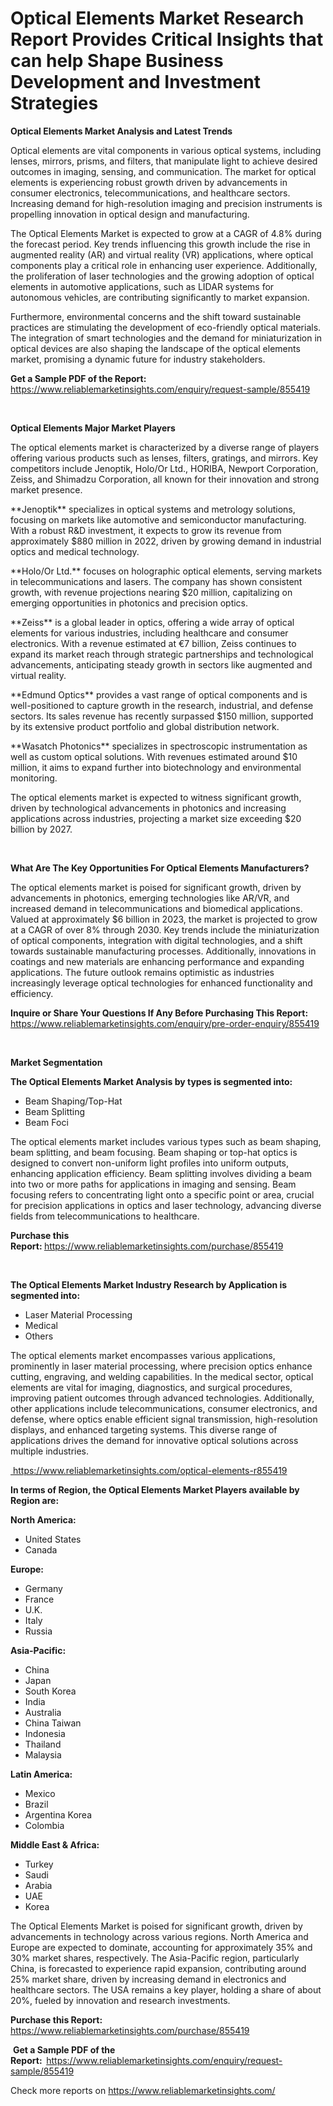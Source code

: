<p><h1>Optical Elements Market Research Report Provides Critical Insights that can help Shape Business Development and Investment Strategies</h1></p><p><strong>Optical Elements Market Analysis and Latest Trends</strong></p>
<p><p>Optical elements are vital components in various optical systems, including lenses, mirrors, prisms, and filters, that manipulate light to achieve desired outcomes in imaging, sensing, and communication. The market for optical elements is experiencing robust growth driven by advancements in consumer electronics, telecommunications, and healthcare sectors. Increasing demand for high-resolution imaging and precision instruments is propelling innovation in optical design and manufacturing.</p><p>The Optical Elements Market is expected to grow at a CAGR of 4.8% during the forecast period. Key trends influencing this growth include the rise in augmented reality (AR) and virtual reality (VR) applications, where optical components play a critical role in enhancing user experience. Additionally, the proliferation of laser technologies and the growing adoption of optical elements in automotive applications, such as LIDAR systems for autonomous vehicles, are contributing significantly to market expansion.</p><p>Furthermore, environmental concerns and the shift toward sustainable practices are stimulating the development of eco-friendly optical materials. The integration of smart technologies and the demand for miniaturization in optical devices are also shaping the landscape of the optical elements market, promising a dynamic future for industry stakeholders.</p></p>
<p><strong>Get a Sample PDF of the Report:&nbsp;</strong> <a href="https://www.reliablemarketinsights.com/enquiry/request-sample/855419?utm_campaign=2302&utm_medium=2&utm_source=Github&utm_content=ia&utm_term=20022025&utm_id=optical-elements">https://www.reliablemarketinsights.com/enquiry/request-sample/855419</a></p>
<p>&nbsp;</p>
<p><strong>Optical Elements Major Market Players</strong></p>
<p><p>The optical elements market is characterized by a diverse range of players offering various products such as lenses, filters, gratings, and mirrors. Key competitors include Jenoptik, Holo/Or Ltd., HORIBA, Newport Corporation, Zeiss, and Shimadzu Corporation, all known for their innovation and strong market presence.</p><p>**Jenoptik** specializes in optical systems and metrology solutions, focusing on markets like automotive and semiconductor manufacturing. With a robust R&D investment, it expects to grow its revenue from approximately $880 million in 2022, driven by growing demand in industrial optics and medical technology.</p><p>**Holo/Or Ltd.** focuses on holographic optical elements, serving markets in telecommunications and lasers. The company has shown consistent growth, with revenue projections nearing $20 million, capitalizing on emerging opportunities in photonics and precision optics.</p><p>**Zeiss** is a global leader in optics, offering a wide array of optical elements for various industries, including healthcare and consumer electronics. With a revenue estimated at €7 billion, Zeiss continues to expand its market reach through strategic partnerships and technological advancements, anticipating steady growth in sectors like augmented and virtual reality.</p><p>**Edmund Optics** provides a vast range of optical components and is well-positioned to capture growth in the research, industrial, and defense sectors. Its sales revenue has recently surpassed $150 million, supported by its extensive product portfolio and global distribution network.</p><p>**Wasatch Photonics** specializes in spectroscopic instrumentation as well as custom optical solutions. With revenues estimated around $10 million, it aims to expand further into biotechnology and environmental monitoring.</p><p>The optical elements market is expected to witness significant growth, driven by technological advancements in photonics and increasing applications across industries, projecting a market size exceeding $20 billion by 2027.</p></p>
<p>&nbsp;</p>
<p><strong>What Are The Key Opportunities For Optical Elements Manufacturers?</strong></p>
<p><p>The optical elements market is poised for significant growth, driven by advancements in photonics, emerging technologies like AR/VR, and increased demand in telecommunications and biomedical applications. Valued at approximately $6 billion in 2023, the market is projected to grow at a CAGR of over 8% through 2030. Key trends include the miniaturization of optical components, integration with digital technologies, and a shift towards sustainable manufacturing processes. Additionally, innovations in coatings and new materials are enhancing performance and expanding applications. The future outlook remains optimistic as industries increasingly leverage optical technologies for enhanced functionality and efficiency.</p></p>
<p><strong>Inquire or Share Your Questions If Any Before Purchasing This Report:</strong> <a href="https://www.reliablemarketinsights.com/enquiry/pre-order-enquiry/855419?utm_campaign=2302&utm_medium=2&utm_source=Github&utm_content=ia&utm_term=20022025&utm_id=optical-elements">https://www.reliablemarketinsights.com/enquiry/pre-order-enquiry/855419</a></p>
<p>&nbsp;</p>
<p><strong>Market Segmentation</strong></p>
<p><strong>The Optical Elements Market Analysis by types is segmented into:</strong></p>
<p><ul><li>Beam Shaping/Top-Hat</li><li>Beam Splitting</li><li>Beam Foci</li></ul></p>
<p><p>The optical elements market includes various types such as beam shaping, beam splitting, and beam focusing. Beam shaping or top-hat optics is designed to convert non-uniform light profiles into uniform outputs, enhancing application efficiency. Beam splitting involves dividing a beam into two or more paths for applications in imaging and sensing. Beam focusing refers to concentrating light onto a specific point or area, crucial for precision applications in optics and laser technology, advancing diverse fields from telecommunications to healthcare.</p></p>
<p><strong>Purchase this Report:&nbsp;</strong><a href="https://www.reliablemarketinsights.com/purchase/855419?utm_campaign=2302&utm_medium=2&utm_source=Github&utm_content=ia&utm_term=20022025&utm_id=optical-elements">https://www.reliablemarketinsights.com/purchase/855419</a></p>
<p>&nbsp;</p>
<p><strong>The Optical Elements Market Industry Research by Application is segmented into:</strong></p>
<p><ul><li>Laser Material Processing</li><li>Medical</li><li>Others</li></ul></p>
<p><p>The optical elements market encompasses various applications, prominently in laser material processing, where precision optics enhance cutting, engraving, and welding capabilities. In the medical sector, optical elements are vital for imaging, diagnostics, and surgical procedures, improving patient outcomes through advanced technologies. Additionally, other applications include telecommunications, consumer electronics, and defense, where optics enable efficient signal transmission, high-resolution displays, and enhanced targeting systems. This diverse range of applications drives the demand for innovative optical solutions across multiple industries.</p></p>
<p><a href="https://www.reliablemarketinsights.com/optical-elements-r855419?utm_campaign=2302&utm_medium=2&utm_source=Github&utm_content=ia&utm_term=20022025&utm_id=optical-elements">&nbsp;https://www.reliablemarketinsights.com/optical-elements-r855419</a></p>
<p><strong>In terms of Region, the Optical Elements Market Players available by Region are:</strong></p>
<p>
    <p> <strong> North America: </strong>
        <ul>
            <li>United States</li>
            <li>Canada</li>
        </ul>
        </p> 
    <p> <strong> Europe: </strong>
        <ul>
            <li>Germany</li>
            <li>France</li>
            <li>U.K.</li>
            <li>Italy</li>
            <li>Russia</li>
        </ul>
        </p> 
    <p> <strong> Asia-Pacific: </strong>
        <ul>
            <li>China</li>
            <li>Japan</li>
            <li>South Korea</li>
            <li>India</li>
            <li>Australia</li>
            <li>China Taiwan</li>
            <li>Indonesia</li>
            <li>Thailand</li>
            <li>Malaysia</li>
        </ul>
        </p> 
    <p> <strong> Latin America: </strong>
        <ul>
            <li>Mexico</li>
            <li>Brazil</li>
            <li>Argentina Korea</li>
            <li>Colombia</li>
        </ul>
        </p> 
    <p> <strong> Middle East & Africa: </strong>
        <ul>
            <li>Turkey</li>
            <li>Saudi</li>
            <li>Arabia</li>
            <li>UAE</li>
            <li>Korea</li>
        </ul>
    </p>
    </p>
<p><p>The Optical Elements Market is poised for significant growth, driven by advancements in technology across various regions. North America and Europe are expected to dominate, accounting for approximately 35% and 30% market shares, respectively. The Asia-Pacific region, particularly China, is forecasted to experience rapid expansion, contributing around 25% market share, driven by increasing demand in electronics and healthcare sectors. The USA remains a key player, holding a share of about 20%, fueled by innovation and research investments.</p></p>
<p><strong>Purchase this Report: </strong><a href="https://www.reliablemarketinsights.com/purchase/855419?utm_campaign=2302&utm_medium=2&utm_source=Github&utm_content=ia&utm_term=20022025&utm_id=optical-elements">https://www.reliablemarketinsights.com/purchase/855419</a></p>
<p>&nbsp;<strong>Get a Sample PDF of the Report:&nbsp;&nbsp;</strong><a href="https://www.reliablemarketinsights.com/enquiry/request-sample/855419?utm_campaign=2302&utm_medium=2&utm_source=Github&utm_content=ia&utm_term=20022025&utm_id=optical-elements">https://www.reliablemarketinsights.com/enquiry/request-sample/855419</a></p>
<p><strong></strong></p>
<p>Check more reports on <a href="https://www.reliablemarketinsights.com/?utm_campaign=2302&utm_medium=2&utm_source=Github&utm_content=ia&utm_term=20022025&utm_id=optical-elements">https://www.reliablemarketinsights.com/</a></p>